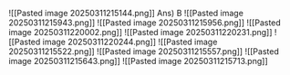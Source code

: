 ![[Pasted image 20250311215144.png]]
Ans) B
![[Pasted image 20250311215943.png]]
![[Pasted image 20250311215956.png]]
![[Pasted image 20250311220002.png]]
![[Pasted image 20250311220231.png]]
![[Pasted image 20250311220244.png]]
![[Pasted image 20250311215522.png]]
![[Pasted image 20250311215557.png]]
![[Pasted image 20250311215643.png]]
![[Pasted image 20250311215713.png]]
